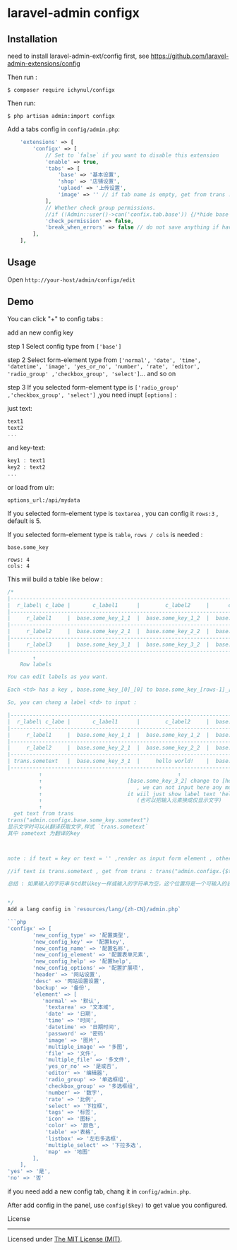 # laravel-admin configx

## Installation

need to install laravel-admin-ext/config first, see https://github.com/laravel-admin-extensions/config

Then run :

```
$ composer require ichynul/configx
```

Then run:

```
$ php artisan admin:import configx
```

Add a tabs config in `config/admin.php`:

```php
    'extensions' => [
        'configx' => [
            // Set to `false` if you want to disable this extension
            'enable' => true,
            'tabs' => [
                'base' => '基本设置',
                'shop' => '店铺设置',
                'uplaod' => '上传设置',
                'image' => '' // if tab name is empty, get from trans : trans('admin.configx.tabs.image'); tab名称留空则从翻译中获取
            ],
            // Whether check group permissions.
            //if (!Admin::user()->can('confix.tab.base')) {/*hide base tab*/ } .
            'check_permission' => false,
            'break_when_errors' => false // do not save anything if have errors
        ],
    ],

```

## Usage

Open `http://your-host/admin/configx/edit`

## Demo

You can click "+" to config tabs :

add an new config key

step 1 Select config type from `['base']`

step 2 Select form-element type from `['normal', 'date', 'time', 'datetime', 'image', 'yes_or_no', 'number', 'rate', 'editor', 'radio_group' ,'checkbox_group', 'select']`... and so on

step 3 If you selected form-element type is `['radio_group' ,'checkbox_group', 'select']` ,you need inupt `[options]` :

just text:

```js
text1
text2
...
```

and key-text:

```js
key1 : text1
key2 : text2
...
```

or load from ulr:

`options_url:/api/mydata`

If you selected form-element type is `textarea` , you can config it `rows:3` , default is 5.

If you selected form-element type is `table`, `rows / cols` is needed :

`base.some_key`

```
rows: 4
cols: 4
```

This wiil build a table like below :

````php
/*
|-------------------------------------------------------------------------------------
|  r_label\ c_labe |       c_label1      |        c_label2     |      c_label3       |  ⬅Col labels
|-------------------------------------------------------------------------------------
|     r_label1     |  base.some_key_1_1  |  base.some_key_1_2  |  base.some_key_1_3  |
|-------------------------------------------------------------------------------------
|     r_label2     |  base.some_key_2_1  |  base.some_key_2_2  |  base.some_key_2_3  |
|-------------------------------------------------------------------------------------
|     r_label3     |  base.some_key_3_1  |  base.some_key_3_2  |  base.some_key_3_3  |
|-------------------------------------------------------------------------------------
        ↑
    Row labels

You can edit labels as you want.

Each <td> has a key , base.some_key_[0]_[0] to base.some_key_[rows-1]_[cols-1] . (from 0 to length -1 )

So, you can chang a label <td> to input :

|-------------------------------------------------------------------------------------
|  r_label\ c_labe |       c_label1      |        c_label2     |  base.some_key_0_3  |  ⬅ [c_label3] change to [base.some_key_0_3]
|-------------------------------------------------------------------------------------     , we can input here .
|     r_label1     |  base.some_key_1_1  |  base.some_key_1_2  |  base.some_key_1_3  |      (可以把label 换成输入元素)
|-------------------------------------------------------------------------------------
|     r_label2     |  base.some_key_2_1  |  base.some_key_2_2  |  base.some_key_2_3  |
|-------------------------------------------------------------------------------------
| trans.sometext   |  base.some_key_3_1  |     hello world!    |  base.some_key_3_3  |
|-------------------------------------------------------------------------------------
          ↑                                           ↑
          ↑                           [base.some_key_3_2] change to [hello world!]
          ↑                              , we can not input here any more ,
          ↑                           it wiil just show label text 'hello world!' .
          ↑                              (也可以把输入元素换成仅显示文字)
          ↑
  get text from trans
trans("admin.configx.base.some_key.sometext")
显示文字时可以从翻译获取文字,样式 `trans.sometext`
其中 sometext 为翻译的key



note : if text = key or text = '' ,render as input form element , otherwise just show the text you leave.

//if text is trans.sometext , get from trans : trans("admin.configx.{$tab}.{$tablekey}.{$sometext}")

总结 : 如果输入的字符串与td默认key一样或输入的字符串为空，这个位置将是一个可输入的表单元素，否则就显示原样你输入的字符串 .


*/
Add a lang config in `resources/lang/{zh-CN}/admin.php`

```php
'configx' => [
        'new_config_type' => '配置类型',
        'new_config_key' => '配置key',
        'new_config_name' => '配置名称',
        'new_config_element' => '配置表单元素',
        'new_config_help' => '配置help',
        'new_config_options' => '配置扩展项',
        'header' => '网站设置',
        'desc' => '网站设置设置',
        'backup' => '备份',
        'element' => [
           'normal' => '默认',
            'textarea' => '文本域',
            'date' => '日期',
            'time' => '时间',
            'datetime' => '日期时间',
            'password' => '密码'
            'image' => '图片',
            'multiple_image' => '多图',
            'file' => '文件',
            'multiple_file' => '多文件',
            'yes_or_no' => '是或否',
            'editor' => '编辑器',
            'radio_group' => '单选框组',
            'checkbox_group' => '多选框组',
            'number' => '数字',
            'rate' => '比例',
            'select' => '下拉框',
            'tags' => '标签',
            'icon' => '图标',
            'color' => '颜色',
            'table' =>'表格',
            'listbox' => '左右多选框',
            'multiple_select' => '下拉多选',
            'map' => '地图'
        ],
    ],
'yes' => '是',
'no' => '否'
````

if you need add a new config tab, chang it in `config/admin.php`.

After add config in the panel, use `config($key)` to get value you configured.

License

---

Licensed under [The MIT License (MIT)](LICENSE).
